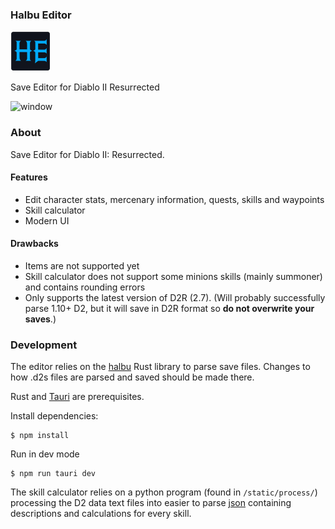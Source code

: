
### Halbu Editor
<img src="src-tauri/icons/128x128.png" width="64" height="64">


Save Editor for Diablo II Resurrected


![window](src/res/window.png)



###  About

Save Editor for Diablo II: Resurrected.

#### Features

* Edit character stats, mercenary information, quests, skills and waypoints
* Skill calculator
* Modern UI

#### Drawbacks
* Items are not supported yet
* Skill calculator does not support some minions skills (mainly summoner) and contains rounding errors
* Only supports the latest version of D2R (2.7). (Will probably successfully parse 1.10+ D2, but it will save in D2R format so **do not overwrite your saves**.)


### Development

The editor relies on the [halbu](https://github.com/feored/halbu) Rust library to parse save files.
Changes to how .d2s files are parsed and saved should be made there. 

Rust and [Tauri](https://tauri.app/v1/guides/getting-started/prerequisites) are prerequisites.

Install dependencies:
```
$ npm install
```
 
Run in dev mode
```
$ npm run tauri dev
```

The skill calculator relies on a python program (found in `/static/process/`) processing the D2 data text files into easier to parse [json](/blob/main/static/skills_complete.json) containing descriptions and calculations for every skill.


